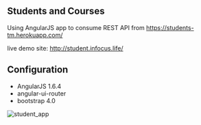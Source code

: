 ## Students and Courses

Using AngularJS app to consume REST API
from https://students-tm.herokuapp.com/

live demo site: http://student.infocus.life/

## Configuration

* AngularJS 1.6.4
* angular-ui-router
* bootstrap 4.0

![student_app](https://user-images.githubusercontent.com/24881495/32386703-5415b102-c07f-11e7-849b-a06a4f627e81.JPG)
